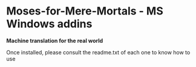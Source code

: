 Moses-for-Mere-Mortals - MS Windows addins
=================================================
**Machine translation for the real world**

Once installed, please consult the readme.txt of each one to know how to use

